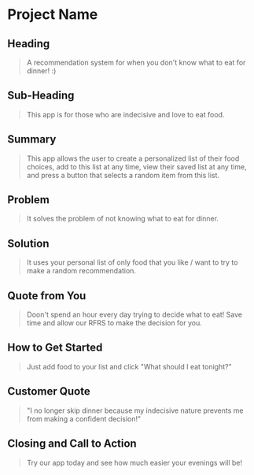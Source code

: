 # Project Name #

<!--
> This material was originally posted [here](http://www.quora.com/What-is-Amazons-approach-to-product-development-and-product-management). It is reproduced here for posterities sake.

There is an approach called "working backwards" that is widely used at Amazon. They work backwards from the customer, rather than starting with an idea for a product and trying to bolt customers onto it. While working backwards can be applied to any specific product decision, using this approach is especially important when developing new products or features.

For new initiatives a product manager typically starts by writing an internal press release announcing the finished product. The target audience for the press release is the new/updated product's customers, which can be retail customers or internal users of a tool or technology. Internal press releases are centered around the customer problem, how current solutions (internal or external) fail, and how the new product will blow away existing solutions.

If the benefits listed don't sound very interesting or exciting to customers, then perhaps they're not (and shouldn't be built). Instead, the product manager should keep iterating on the press release until they've come up with benefits that actually sound like benefits. Iterating on a press release is a lot less expensive than iterating on the product itself (and quicker!).

If the press release is more than a page and a half, it is probably too long. Keep it simple. 3-4 sentences for most paragraphs. Cut out the fat. Don't make it into a spec. You can accompany the press release with a FAQ that answers all of the other business or execution questions so the press release can stay focused on what the customer gets. My rule of thumb is that if the press release is hard to write, then the product is probably going to suck. Keep working at it until the outline for each paragraph flows.

Oh, and I also like to write press-releases in what I call "Oprah-speak" for mainstream consumer products. Imagine you're sitting on Oprah's couch and have just explained the product to her, and then you listen as she explains it to her audience. That's "Oprah-speak", not "Geek-speak".

Once the project moves into development, the press release can be used as a touchstone; a guiding light. The product team can ask themselves, "Are we building what is in the press release?" If they find they're spending time building things that aren't in the press release (overbuilding), they need to ask themselves why. This keeps product development focused on achieving the customer benefits and not building extraneous stuff that takes longer to build, takes resources to maintain, and doesn't provide real customer benefit (at least not enough to warrant inclusion in the press release).
 -->

## Heading ##
  > A recommendation system for when you don't know what to eat for dinner! :)

## Sub-Heading ##
  > This app is for those who are indecisive and love to eat food.

## Summary ##
  > This app allows the user to create a personalized list of their food choices, add to this list at any time, view their saved list at any time, and press a button that selects a random item from this list.

## Problem ##
  > It solves the problem of not knowing what to eat for dinner.

## Solution ##
  > It uses your personal list of only food that you like / want to try to make a random recommendation.

## Quote from You ##
  > Doon't spend an hour every day trying to decide what to eat! Save time and allow our RFRS to make the decision for you.

## How to Get Started ##
  > Just add food to your list and click "What should I eat tonight?"

## Customer Quote ##
  > "I no longer skip dinner because my indecisive nature prevents me from making a confident decision!"

## Closing and Call to Action ##
  > Try our app today and see how much easier your evenings will be!
